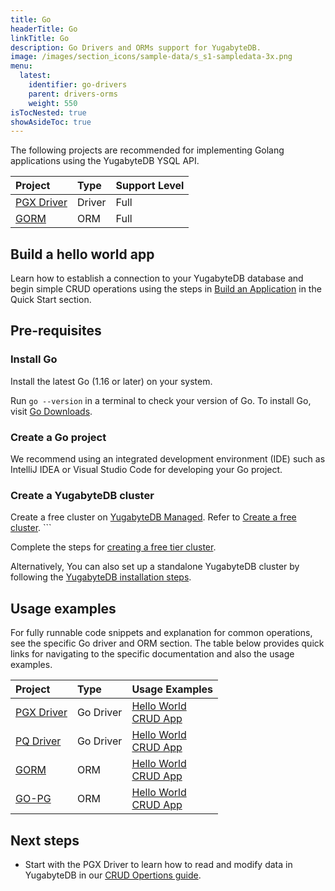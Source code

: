 ```yaml
---
title: Go
headerTitle: Go
linkTitle: Go
description: Go Drivers and ORMs support for YugabyteDB.
image: /images/section_icons/sample-data/s_s1-sampledata-3x.png
menu:
  latest:
    identifier: go-drivers
    parent: drivers-orms
    weight: 550
isTocNested: true
showAsideToc: true
---
```

The following projects are recommended for implementing Golang applications using the YugabyteDB YSQL API.

| Project | Type | Support Level |
| :------ | :--- | :------------ |
| [PGX Driver](pgx) | Driver | Full |
| [GORM](gorm) | ORM |  Full |

## Build a hello world app

Learn how to establish a connection to your YugabyteDB database and begin simple CRUD operations
using the steps in [Build an Application](../../quick-start/build-apps/go/ysql-pgx) in the Quick Start section.

## Pre-requisites

### Install Go

Install the latest Go (1.16 or later) on your system.

Run `go --version` in a terminal to check your version of Go. To install Go, visit [Go Downloads](https://golang.org/dl/).

### Create a Go project

We recommend using an integrated development environment (IDE) such as IntelliJ IDEA or
Visual Studio Code for developing your Go project.

### Create a YugabyteDB cluster

Create a free cluster on [YugabyteDB Managed](https://www.yugabyte.com/cloud/). Refer to [Create a free cluster](../../yugabyte-cloud/cloud-basics/create-clusters-free/). ```


Complete the steps for [creating a free tier cluster](../../yugabyte-cloud/cloud-quickstart/qs-add/).

Alternatively, You can also set up a standalone YugabyteDB cluster by following the
[YugabyteDB installation steps](../../quick-start/install/macos).

## Usage examples

For fully runnable code snippets and explanation for common operations, see the specific Go driver and ORM section.
The table below provides quick links for navigating to the specific documentation and also the usage examples.

| Project | Type | Usage Examples |
| :------ | :--- | :------------- |
| [PGX Driver](../../reference/drivers/go/pgx-reference/) | Go Driver | [Hello World](../../quick-start/build-apps/go/ysql-pgx) <br />[CRUD App](pgx) |
| [PQ Driver](../../reference/drivers/go/pq-reference/) | Go Driver | [Hello World](../../quick-start/build-apps/go/ysql-pq) <br />[CRUD App](pq) |
| [GORM](../../integrations/gorm/) | ORM |  [Hello World](../../quick-start/build-apps/go/ysql-gorm) <br />[CRUD App](gorm) |
| [GO-PG](pg) | ORM |  [Hello World](../../quick-start/build-apps/go/ysql-pg) <br />[CRUD App](pg) |

## Next steps

- Start with the PGX Driver to learn how to read and modify data in YugabyteDB in our [CRUD Opertions guide](pgx).
